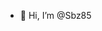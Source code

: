 - 👋 Hi, I’m @Sbz85

<!---
Sbz85/Sbz85 is a ✨ special ✨ repository because its `README.md` (this file) appears on your GitHub profile.
You can click the Preview link to take a look at your changes.
--->
